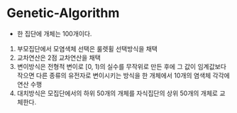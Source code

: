 # Genetic-Algorithm

- 한 집단에 개체는 100개이다.

1. 부모집단에서 모염색체 선택은 룰렛휠 선택방식을 채택
2. 교차연산은 2점 교차연산을 채택
3. 변이방식은 전형적 변이로 [0, 1)의 실수를 무작위로 만든 후에 그 값이 임계값보다 작으면 다른 종류의 유전자로 변이시키는 방식을 한 개체에서 10개의 염색체 각각에 연산 수행
4. 대치방식은 모집단에서의 하위 50개의 개체를 자식집단의 상위 50개의 개체로 교체한다.
